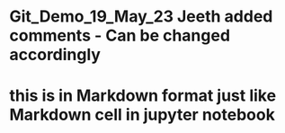 # Git_Demo_19_May_23 Jeeth added comments - Can be changed accordingly
# this is in Markdown format just like Markdown cell in jupyter notebook

 
